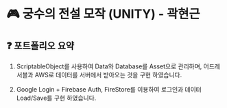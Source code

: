 # 🎮 궁수의 전설 모작 (UNITY) - 곽현근   

## ❓ 포트폴리오 요약

1. ScriptableObject를 사용하여 Data와 Database를 Asset으로 관리하며, 
어드레서블과 AWS로 데이터를 서버에서 받아오는 것을 구현 하였습니다.  

2. Google Login + Firebase Auth, FireStore를 이용하여 로그인과 데이터 Load/Save를 구현 하였습니다.

